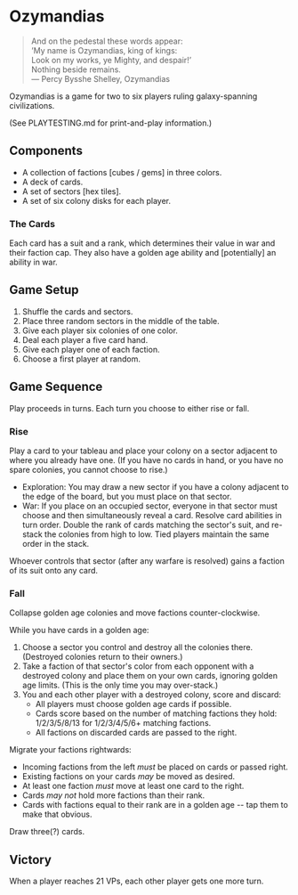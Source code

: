 # Ozymandias
> And on the pedestal these words appear:  
> ’My name is Ozymandias, king of kings:  
> Look on my works, ye Mighty, and despair!’  
> Nothing beside remains.  
> — Percy Bysshe Shelley, Ozymandias

Ozymandias is a game for two to six players ruling galaxy-spanning
civilizations.

(See PLAYTESTING.md for print-and-play information.)

## Components
- A collection of factions [cubes / gems] in three colors.
- A deck of cards.
- A set of sectors [hex tiles].
- A set of six colony disks for each player.

### The Cards
Each card has a suit and a rank, which determines their value in war and
their faction cap.  They also have a golden age ability and [potentially] an
ability in war.

## Game Setup
1. Shuffle the cards and sectors.
2. Place three random sectors in the middle of the table.
3. Give each player six colonies of one color.
4. Deal each player a five card hand.
5. Give each player one of each faction.
6. Choose a first player at random.

## Game Sequence
Play proceeds in turns.  Each turn you choose to either rise or fall.

### Rise
Play a card to your tableau and place your colony on a sector adjacent to
where you already have one.  (If you have no cards in hand, or you have no
spare colonies, you cannot choose to rise.)

- Exploration: You may draw a new sector if you have a colony adjacent to the
  edge of the board, but you must place on that sector.
- War: If you place on an occupied sector, everyone in that sector must
  choose and then simultaneously reveal a card.  Resolve card abilities in
  turn order.  Double the rank of cards matching the sector's suit, and
  re-stack the colonies from high to low.  Tied players maintain the same
  order in the stack.

Whoever controls that sector (after any warfare is resolved) gains a faction
of its suit onto any card.

### Fall
Collapse golden age colonies and move factions counter-clockwise.

While you have cards in a golden age:
1. Choose a sector you control and destroy all the colonies there.
   (Destroyed colonies return to their owners.)
2. Take a faction of that sector's color from each opponent with a destroyed
   colony and place them on your own cards, ignoring golden age limits.
   (This is the only time you may over-stack.)
3. You and each other player with a destroyed colony, score and discard:
   - All players must choose golden age cards if possible.
   - Cards score based on the number of matching factions they hold:
     1/2/3/5/8/13 for 1/2/3/4/5/6+ matching factions.
   - All factions on discarded cards are passed to the right.

Migrate your factions rightwards:
- Incoming factions from the left _must_ be placed on cards or passed right.
- Existing factions on your cards _may_ be moved as desired.
- At least one faction _must_ move at least one card to the right.
- Cards _may not_ hold more factions than their rank.
- Cards with factions equal to their rank are in a golden age -- tap them to
  make that obvious.

Draw three(?) cards.

## Victory
When a player reaches 21 VPs, each other player gets one more turn.
